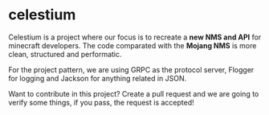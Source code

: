# celestium

Celestium is a project where our focus is to recreate a **new NMS and API** for minecraft developers.
The code comparated with the **Mojang NMS** is more clean, structured and performatic.

For the project pattern, we are using GRPC as the protocol server, Flogger for logging and Jackson
for anything related in JSON.

Want to contribute in this project?
Create a pull request and we are going to verify some things, if you pass, the request is accepted!
